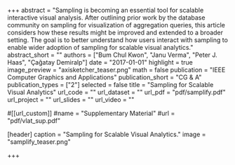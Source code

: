 +++
abstract = "Sampling is becoming an essential tool for scalable interactive visual analysis. After outlining prior work by the database community on sampling for visualization of aggregation queries, this article considers how these results might be improved and extended to a broader setting. The goal is to better understand how users interact with sampling to enable wider adoption of sampling for scalable visual analytics."
abstract_short = ""
authors = ["Bum Chul Kwon", "Janu Verma", "Peter J. Haas", "Çağatay Demiralp"]
date = "2017-01-01"
highlight = true
image_preview = "axisketcher_teaser.png"
math = false
publication = "IEEE Computer Graphics and Applications"
publication_short = "CG & A"
publication_types = ["2"]
selected = false
title = "Sampling for Scalable Visual Analytics"
url_code = ""
url_dataset = ""
url_pdf = "pdf/samplify.pdf"
url_project = ""
url_slides = ""
url_video = ""

#[[url_custom]]
#name = "Supplementary Material"
#url = "pdf/vlat_sup.pdf"

[header]
  caption = "Sampling for Scalable Visual Analytics."
  image = "samplify_teaser.png"

+++

